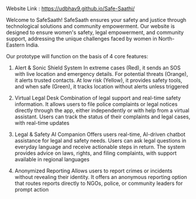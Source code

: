 Website Link : https://udbhav9.github.io/Safe-Saathi/

Welcome to SafeSaath!
SafeSaath ensures your safety and justice through technological solutions and community empowerment. 
Our website is designed to ensure women's safety, legal empowerment, and community support, addressing the unique challenges faced by women in North-Eastern India.

Our prototype will function on the basis of 4 core features:

1. Alert & Sonic Shield System
In extreme cases (Red), it sends an SOS with live location and emergency details.
For potential threats (Orange), it alerts trusted contacts.
At low risk (Yellow), it provides safety tools, and when safe (Green), it tracks location without alerts unless triggered

2. Virtual Legal Desk
Combination of legal support and real-time safety information.
It allows users to file police complaints or legal notices directly through the app, either independently or with help from a virtual assistant.
Users can track the status of their complaints and legal cases, with real-time updates

3. Legal & Safety AI Companion
Offers users real-time, AI-driven chatbot assistance for legal and safety needs.
Users can ask legal questions in everyday language and receive actionable steps in return.
The system provides advice on laws, rights, and filing complaints, with support available in regional languages

4. Anonymized Reporting
Allows users to report crimes or incidents without revealing their identity.
It offers an anonymous reporting option that routes reports directly to NGOs, police, or community leaders for prompt action
